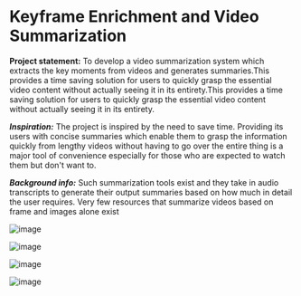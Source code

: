 # Keyframe Enrichment and Video Summarization
**Project statement:** To develop a video summarization system which extracts  the key moments from videos and generates summaries.This provides a time  saving solution for users to quickly grasp the essential video content without  actually seeing it in its entirety.This provides a time saving solution for users to quickly grasp the essential video content without actually seeing it in its entirety. 

**_Inspiration:_** The project is inspired by the need to save time. Providing its users with concise 
summaries which enable them to grasp the information quickly from lengthy videos without 
having to go over the entire thing is a major tool of convenience especially for those who are 
expected to watch them but don't want to. 
 
**_Background info:_** Such summarization tools exist and they take in audio transcripts to generate 
their output summaries based on how much in detail the user requires. Very few resources that 
summarize videos based on frame and images alone exist

![image](https://github.com/ninadshetty4446/videozz/assets/123304741/54d32067-c63d-4e35-8381-5b2af9a5446a)

![image](https://github.com/ninadshetty4446/videozz/assets/123304741/9fd79966-fa84-4008-bba2-13e19bcf8c4e)

![image](https://github.com/ninadshetty4446/videozz/assets/123304741/1c315f50-5be4-4322-8646-c51263d15dfd)


![image](https://github.com/ninadshetty4446/videozz/assets/123304741/c5bcc10d-82cf-456e-b9f9-3283e30e6607)
